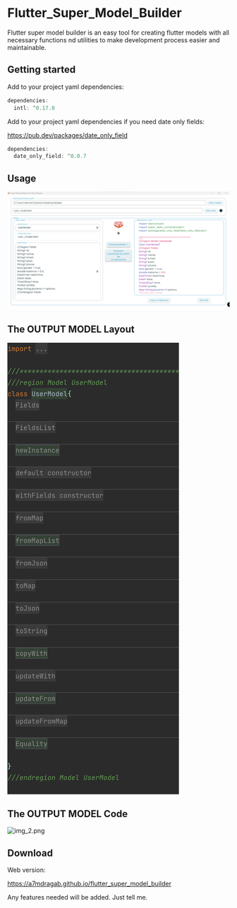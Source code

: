 # Flutter_Super_Model_Builder

Flutter super model builder is an easy tool for creating flutter models with all necessary
functions nd utilities to make development process easier and maintainable.

## Getting started


Add to your project yaml dependencies:
```dart
dependencies:
  intl: ^0.17.0
```
Add to your project yaml dependencies if you need date only fields:

https://pub.dev/packages/date_only_field
```dart
dependencies:
  date_only_field: ^0.0.7
```

## Usage

![img.png](img.png)

## The OUTPUT MODEL Layout
![img_1.png](img_1.png)

## The OUTPUT MODEL Code
![img_2.png](img_2.png)


## Download

Web version:

https://a7mdragab.github.io/flutter_super_model_builder

Any features needed will be added. Just tell me.
